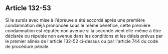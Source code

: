 Article 132-53
----
Si le sursis avec mise à l'épreuve a été accordé après une première condamnation
déjà prononcée sous le même bénéfice, cette première condamnation est réputée
non avenue si la seconde vient elle-même à être déclarée ou réputée non avenue
dans les conditions et les délais prévus par le premier alinéa de l'article
132-52 ci-dessus ou par l'article 744 du code de procédure pénale.
